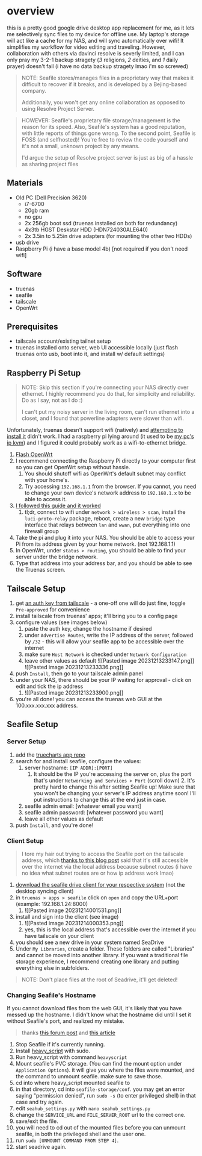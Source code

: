 # overview
this is a pretty good google drive desktop app replacement for me, as it lets me selectively sync files to my device for offline use. My laptop's storage will act like a cache for my NAS, and will sync automatically over wifi! It simplifies my workflow for video editing and traveling. However, collaboration with others via davinci resolve is severly limited, and I can only pray my 3-2-1 backup stragety (*3* religions, *2* deities, and *1* daily prayer) doesn't fail (i have no data backup stragety lmao i'm so screwed)


> NOTE:
> 	Seafile stores/manages files in a proprietary way that makes it difficult to recover if it breaks, and is developed by a Bejing-based company. 
> 	
> 	Additionally, you won't get any online collaboration as opposed to using Resolve Project Server.

> HOWEVER:
> 	Seafile's proprietary file storage/management is the reason for its speed. Also, Seafile's system has a good reputation, with little reports of things gone wrong. To the second point, Seafile is FOSS (and selfhosted)! You're free to review the code yourself and it's not a small, unknown project by any means.
> 	
> 	I'd argue the setup of Resolve project server is just as big of a hassle as sharing project files 

## Materials
- Old PC (Dell Precision 3620)
  - i7-6700
  - 20gb ram
  - no gpu
  - 2x 256gb boot ssd (truenas installed on both for redundancy)
  - 4x3tb HGST Deskstar HDD (HDN724030ALE640)
  - 2x 3.5in to 5.25in drive adapters (for mounting the other two HDDs)
- usb drive
- Raspberry Pi (i have a base model 4b) [not required if you don't need wifi]
## Software
- truenas
- seafile
- tailscale
- OpenWrt
## Prerequisites
- tailscale account/existing tailnet setup
- truenas installed onto server, web UI accessible locally (just flash truenas onto usb, boot into it, and install w/ default settings)
## Raspberry Pi Setup
> NOTE: Skip this section if you're connecting your NAS directly over ethernet. I highly recommend you do that, for simplicity and reliability. Do as I say, not as I do :)
> 
> I can't put my noisy server in the living room, can't run ethernet into a closet, and I found that powerline adapters were slower than wifi.

Unfortunately, truenas doesn't support wifi (natively) and [attempting to install it](https://clint.id.au/?p=2958) didn't work. I had a raspberry pi lying around (it used to be [my pc's ip kvm](./deprecated/pikvm.md)) and I figured it could probably work as a wifi-to-ethernet bridge. 

1. [Flash OpenWrt](https://openwrt.org/toh/raspberry_pi_foundation/raspberry_pi)
2. I recommend connecting the Raspberry Pi directly to your computer first so you can get OpenWrt setup without hassle.
	1. You should shutoff wifi as OpenWrt's default subnet may conflict with your home's.
	2. Try accessing `192.168.1.1` from the browser. If you cannot, you need to change your own device's network address to `192.168.1.x` to be able to access it. 
4. [I followed this guide and it worked](https://www.youtube.com/watch?v=fl1TXlQakxg)
	1. tl;dr, connect to wifi under `network > wireless > scan`, install the `luci-proto-relay` package, reboot, create a new `bridge` type interface that relays between `lan` and `wwan`, put everything into one firewall group
5. Take the pi and plug it into your NAS. You should be able to access your Pi from its address given by your home network. (not 192.168.1.1)
6. In OpenWrt, under `status > routing`, you should be able to find your server under the bridge network.
7. Type that address into your address bar, and you should be able to see the Truenas screen.

## Tailscale Setup
1. get [an auth key from tailscale](https://tailscale.com/kb/1085/auth-keys) - a one-off one will do just fine, toggle `Pre-approved` for convenience 
2. install tailscale from truenas' apps; it'll bring you to a config page
3. configure values (see images below)
	1. paste the auth key, change the hostname if desired
	2. under `Advertise Routes`, write the IP address of the server, followed by `/32` - this will allow your seafile app to be accessible over the internet
	3. make sure `Host Network` is checked under `Network Configuration`
	4. leave other values as default
![[Pasted image 20231213233147.png]]
![[Pasted image 20231213233336.png]]
4. push `Install`, then go to your tailscale admin panel
5. under your NAS, there should be your IP waiting for approval - click on edit and tick the ip address
	1. ![[Pasted image 20231213233900.png]]
6. you're all done! you can access the truenas web GUI at the 100.xxx.xxx.xxx address.
## Seafile Setup
### Server Setup
1. add the [truecharts app repo](https://truecharts.org/manual/SCALE/guides/getting-started/#adding-truecharts) 
2. search for and install seafile, configure the values:
	1. server hostname: `[IP ADDR]:[PORT]`
	    1. It should be the IP you're accessing the server on, plus the port that's under `Networking and Services > Port` (scroll down)
            2. It's pretty hard to change this after setting Seafile up! Make sure that you won't be changing your server's IP address anytime soon! I'll put instructions to change this at the end just in case.  
   2. seafile admin email: [whatever email you want]
   3. seafile admin password: [whatever password you want]
   4. leave all other values as default
3. push `Install`, and you're done!
### Client Setup
> I tore my hair out trying to access the Seafile port on the tailscale address, which [thanks to this blog post](https://kressle.in/articles/2023/tailscale-on-truenas-scale) said that it's still accessible over the internet via the local address because subnet routes (i have no idea what subnet routes are or how ip address work lmao)
1. [download the seafile drive client for your respective system](https://www.seafile.com/en/download/) (not the desktop syncing client)
2. in `truenas > apps > seafile` click on `open` and copy the URL+port (example: 192.168.1.24:8000)
	1. ![[Pasted image 20231214001531.png]]
4. install and sign into the client (see image)
	1. ![[Pasted image 20231214000353.png]]
	2. yes, this is the local address that's accessible over the internet if you have tailscale on your client
5. you should see a new drive in your system named SeaDrive
6. Under `My Libraries`, create a folder. These folders are called "Libraries" and cannot be moved into another library. If you want a traditional file storage experience, I recommend creating one library and putting everything else in subfolders.
> NOTE: Don't place files at the root of Seadrive, it'll get deleted!

### Changing Seafile's Hostname
If you cannot download files from the web GUI, it's likely that you have messed up the hostname. I didn't know what the hostname did until I set it without Seafile's port, and realized my mistake.

> thanks [this forum post](https://forum.seafile.com/t/change-hostnme-of-established-seafile-server/4766) and [this article](https://truecharts.org/manual/SCALE/guides/pvc-access/)

1. Stop Seafile if it's currently running.
2. Install [heavy_script](https://github.com/Heavybullets8/heavy_script?tab=readme-ov-file#how-to-install) with sudo.
3. Run heavy_script with command `heavyscript`
4. Mount seafile's PVC storage. (You can find the mount option under `Application Options`). it will give you where the files were mounted, and the command to unmount seafile. make sure to save those.
5. cd into where heavy_script mounted seafile to
6. in that directory, cd into `seafile-storage/conf`. you may get an error saying "permission denied", run `sudo -s` (to enter privileged shell) in that case and try again.
7. edit `seahub_settings.py` with `nano seahub_settings.py`
8. change the `SERVICE_URL` and `FILE_SERVER_ROOT` url to the correct one.
9. save/exit the file.
10. you will need to cd out of the mounted files before you can unmount seafile, in both the privileged shell and the user one.
11. run `sudo [UNMOUNT COMMAND FROM STEP 4]`.
12. start seadrive again.

